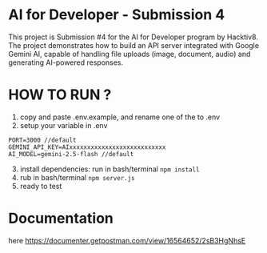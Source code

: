 # AI for Developer - Submission 4
This project is Submission #4 for the AI for Developer program by Hacktiv8.
The project demonstrates how to build an API server integrated with Google Gemini AI, capable of handling file uploads (image, document, audio) and generating AI-powered responses.

# HOW TO RUN ?
1. copy and paste .env.example, and rename one of the to .env
2. setup your variable in .env
``` text
PORT=3000 //default
GEMINI_API_KEY=AIxxxxxxxxxxxxxxxxxxxxxxxxxxx
AI_MODEL=gemini-2.5-flash //default
```
3. install dependencies: run in bash/terminal `npm install`
4. rub in bash/terminal `npm server.js`
5. ready to test

# Documentation
here https://documenter.getpostman.com/view/16564652/2sB3HgNhsE